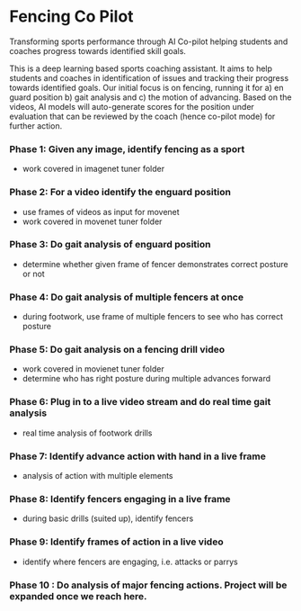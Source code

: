 # Fencing Co Pilot
Transforming sports performance through AI Co-pilot helping students and coaches progress towards identified skill goals. 

This is a deep learning based sports coaching assistant. It aims to help students and coaches in identification of issues and tracking their progress towards identified goals. 
Our initial focus is on fencing, running it for a) en guard position b) gait analysis and c) the motion of advancing. Based on the videos, AI models will auto-generate scores 
for the position under evaluation that can be reviewed by the coach (hence co-pilot mode) for further action.

### Phase 1: Given any image, identify fencing as a sport
- work covered in imagenet tuner folder
### Phase 2: For a video identify the enguard position
- use frames of videos as input for movenet
- work covered in movenet tuner folder
### Phase 3: Do gait analysis of enguard position
- determine whether given frame of fencer demonstrates correct posture or not
### Phase 4: Do gait analysis of multiple fencers at once
- during footwork, use frame of multiple fencers to see who has correct posture 
### Phase 5: Do gait analysis on a fencing drill video
- work covered in movienet tuner folder
- determine who has right posture during multiple advances forward
### Phase 6: Plug in to a live video stream and do real time gait analysis
- real time analysis of footwork drills
### Phase 7: Identify advance action with hand in a live frame
- analysis of action with multiple elements
### Phase 8: Identify fencers engaging in a live frame
- during basic drills (suited up), identify fencers 
### Phase 9: Identify frames of action in a live video
- identify where fencers are engaging, i.e. attacks or parrys
### Phase 10 : Do analysis of major fencing actions. Project will be expanded once we reach here.
